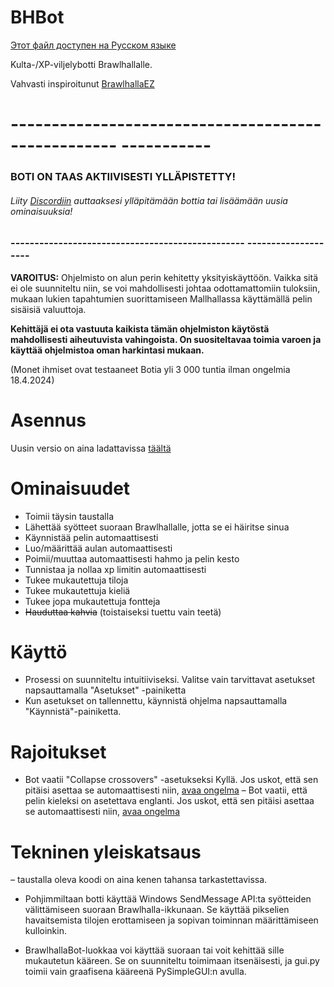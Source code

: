 # BHBot 

[Этот файл доступен на Русском языке](README_RU.md) 

Kulta-/XP-viljelybotti Brawlhallalle. 

Vahvasti inspiroitunut [BrawlhallaEZ](https://github.com/jamunano/BrawlhallaEZ)

# --------------------------------------------------- ----------- 

### BOTI ON TAAS AKTIIVISESTI YLLÄPISTETTY! 
###### Liity [Discordiin](https://discord.gg/2HDmuqqq9p "Discord") auttaaksesi ylläpitämään bottia tai lisäämään uusia ominaisuuksia! 

### ------------------------------------------------- -------------------- 

**VAROITUS:** Ohjelmisto on alun perin kehitetty yksityiskäyttöön. 
Vaikka sitä ei ole suunniteltu niin, se voi mahdollisesti johtaa odottamattomiin tuloksiin, mukaan lukien tapahtumien suorittamiseen Mallhallassa käyttämällä pelin sisäisiä valuuttoja. 

**Kehittäjä ei ota vastuuta kaikista tämän ohjelmiston käytöstä mahdollisesti aiheutuvista vahingoista. On suositeltavaa toimia varoen ja käyttää ohjelmistoa oman harkintasi mukaan.** 

(Monet ihmiset ovat testaaneet Botia yli 3 000 tuntia ilman ongelmia 18.4.2024) 

# Asennus 
Uusin versio on aina ladattavissa [täältä ](https://github.com/Nick2bad4u/BHBot/releases) 

# Ominaisuudet 

- Toimii täysin taustalla 
- Lähettää syötteet suoraan Brawlhallalle, jotta se ei häiritse sinua 
- Käynnistää pelin automaattisesti 
- Luo/määrittää aulan automaattisesti 
- Poimii/muuttaa automaattisesti hahmo ja pelin kesto 
- Tunnistaa ja nollaa xp limitin automaattisesti 
- Tukee mukautettuja tiloja 
- Tukee mukautettuja kieliä 
- Tukee jopa mukautettuja fontteja 
- ~~Hauduttaa kahvia~~ (toistaiseksi tuettu vain teetä) 

# Käyttö 
- Prosessi on suunniteltu intuitiiviseksi. Valitse vain tarvittavat asetukset napsauttamalla "Asetukset" -painiketta 
- Kun asetukset on tallennettu, käynnistä ohjelma napsauttamalla "Käynnistä"-painiketta. 

# Rajoitukset 
- Bot vaatii "Collapse crossovers" -asetukseksi Kyllä. Jos uskot, että sen pitäisi asettaa se automaattisesti niin, [avaa ongelma](https://github.com/nick2bad4u/bhbot/issues) 
– Bot vaatii, että pelin kieleksi on asetettava englanti. Jos uskot, että sen pitäisi asettaa se automaattisesti niin, [avaa ongelma](https://github.com/nick2bad4u/bhbot/issues) 

# Tekninen yleiskatsaus 
– taustalla oleva koodi on aina kenen tahansa tarkastettavissa. 
- Pohjimmiltaan botti käyttää Windows SendMessage API:ta syötteiden välittämiseen suoraan Brawlhalla-ikkunaan. Se käyttää pikselien havaitsemista tilojen erottamiseen ja sopivan toiminnan määrittämiseen kulloinkin.

- BrawlhallaBot-luokkaa voi käyttää suoraan tai voit kehittää sille mukautetun kääreen. Se on suunniteltu toimimaan itsenäisesti, ja gui.py toimii vain graafisena kääreenä PySimpleGUI:n avulla.
